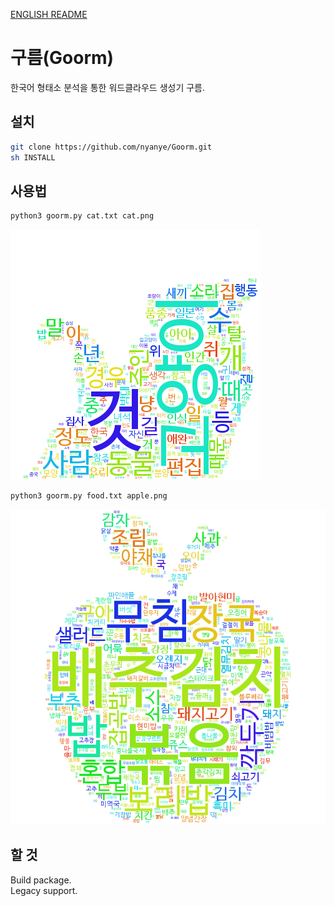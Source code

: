 [ENGLISH README](english.md)

# 구름(Goorm)

한국어 형태소 분석을 통한 워드클라우드 생성기 구름.

## 설치

```bash
git clone https://github.com/nyanye/Goorm.git
sh INSTALL
```

## 사용법

```bash
python3 goorm.py cat.txt cat.png
```

![cat](/examples/cat.png)

```bash
python3 goorm.py food.txt apple.png
```

![food](/examples/apple.png)

## 할 것

Build package.  
Legacy support.  
